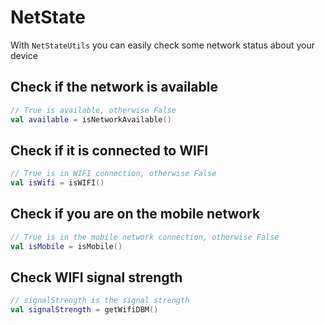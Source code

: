 # NetState

With `NetStateUtils` you can easily check some network status about your device

## Check if the network is available

```kotlin
// True is available, otherwise False
val available = isNetworkAvailable()
```

## Check if it is connected to WIFI

```kotlin
// True is in WIFI connection, otherwise False
val isWifi = isWIFI()
```

## Check if you are on the mobile network

```kotlin
// True is in the mobile network connection, otherwise False
val isMobile = isMobile()
```

## Check WIFI signal strength

```kotlin
// signalStrength is the signal strength
val signalStrength = getWifiDBM()
```
